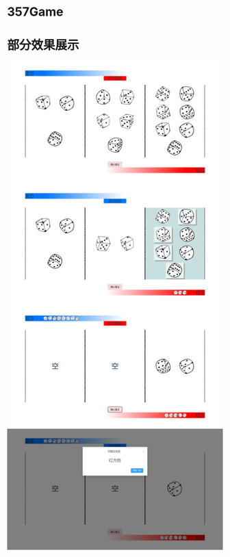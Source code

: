 # 357Game
# 部分效果展示
![images](https://github.com/BaldAlien/357Game/blob/main/README/1.png)
![images](https://github.com/BaldAlien/357Game/blob/main/README/2.png)
![images](https://github.com/BaldAlien/357Game/blob/main/README/3.png)
![images](https://github.com/BaldAlien/357Game/blob/main/README/4.png)
